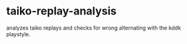 # taiko-replay-analysis
analyzes taiko replays and checks for wrong alternating with the kddk playstyle.
